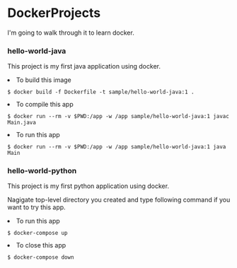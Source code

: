 <h1> DockerProjects</h1>
<p>I'm going to walk through it to learn docker.</p>

<h3>hello-world-java</h3>
<p>This project is my first java application using docker.</p>
<li>To build this image</li>
<code><p>$ docker build -f Dockerfile -t sample/hello-world-java:1 .</P></code>
<li>To compile this app</li>
<code><p>$ docker run --rm -v $PWD:/app -w /app sample/hello-world-java:1 javac Main.java</p></code>
<li>To run this app</li>
<code><p>$ docker run --rm -v $PWD:/app -w /app sample/hello-world-java:1 java Main</p></code>

<h3>hello-world-python</h3>
<p>This project is my first python application using docker.</p>
<p>Nagigate top-level directory you created and type following command if you want to try this app.</p>
<li>To run this app</li>
<code><p>$ docker-compose up</p></code>
<li>To close this app</li>
<code><p>$ docker-compose down</p></code>
